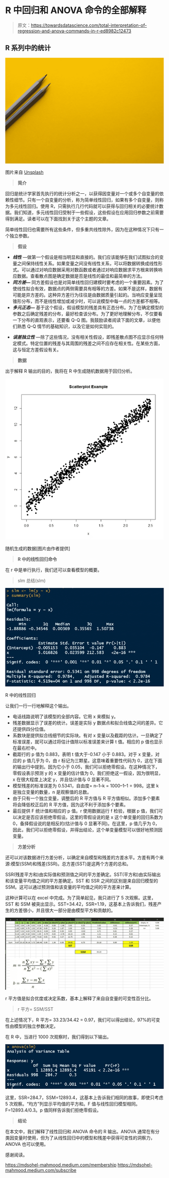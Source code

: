 # R 中回归和 ANOVA 命令的全部解释

> 原文：<https://towardsdatascience.com/total-interpretation-of-regression-and-anova-commands-in-r-ed8982c12473>

## R 系列中的统计

![](img/7e076651b34abe981e233c458f08712c.png)

图片来自 [Unsplash](https://unsplash.com/photos/1_CMoFsPfso)

> **简介**

回归是统计学家首先执行的统计分析之一，以获得因变量对一个或多个自变量的依赖性细节。只有一个自变量的分析，称为简单线性回归，如果有多个自变量，则称为多元线性回归。使用 R，只需执行几行代码就可以获得与回归相关的必要统计数据。我们知道，多元线性回归受制于一些假设，这些假设在应用回归参数之前需要得到满足。读者可以在下面找到关于这个主题的文章。

</assumptions-of-multiple-linear-regression-d16f2eb8a2e7>  

简单线性回归也需要所有这些条件，但多重共线性除外，因为在这种情况下只有一个独立参数。

> **假设**

*   ***线性*** —做第一个假设是相当明显和直接的。我们应该能够在我们试图拟合的变量之间保持线性关系。如果变量之间没有线性关系，可以将数据转换成线性形式。可以通过对响应数据采用对数函数或者通过对响应数据求平方根来转换响应数据。查看散点图是确定数据是否是线性的最佳和最简单的方法。
*   ***同方差—*** 同方差假设也是对简单线性回归建模时要考虑的一个重要因素。为了使线性拟合有效，数据点的两侧需要具有相等的方差。如果不是这样，数据有可能是异方差的。这种异方差行为往往是由数据质量引起的。当响应变量呈现锥形分布，而不是线性增加或减少时，可以说模型中每一点的方差都不相等。
*   ***多元正态—*** 基于这个假设，假设模型的残差具有正态分布。为了在确定模型的参数之后确定残差的分布，最好检查该分布。为了更好地理解分布，不仅要看一下分布的直观表示，还要看 Q-Q 图。我鼓励读者阅读下面的文章，以便他们熟悉 Q-Q 情节的基础知识，以及它是如何实现的。

</understand-q-q-plot-using-simple-python-4f83d5b89f8f>  

*   ***误差独立性*** —除了这些情况，没有相关性假设，即残差散点图不应显示任何特定模式。特定位置的残差与其周围的残差之间不应存在相关性。在某些方面，这与恒定方差假设有关。

> **数据**

出于解释 R 输出的目的，我将在 R 中生成随机数据用于回归分析。

![](img/4ac8a994b15490100e95412a07e0b78e.png)

随机生成的数据[图片由作者提供]

> **R 中的线性回归命令**

在 r 中是单行执行，我们还可以查看模型的概要。

> slm 总结(slm)

![](img/84377e053a5116ee01413187aff54560.png)

R 中的线性回归

让我们一行一行地解释这个输出。

*   电话线路说明了该模型的全部内容。它用 x 来模拟 y。
*   残差数据显示了误差的统计。误差是实际 y 数据点和拟合线值之间的差异。它还提供四分位值。
*   系数块是提供拟合线细节的实际块。有对 x 变量以及截距的估计。一旦确定了标准误差，就可以通过将估计值除以标准误差来计算 t 值。相应的 p 值也显示在最右栏中。
*   截距行的 p 值为 0.883，表明 t 值大于-0.147 小于 0.883。对于 x 变量，对应的 p 值几乎为 0，由 r 标记为三颗星。这意味着重要性代码为 0，这在下面的输出行中提到。因为它小于 0.05，我们可以拒绝零假设。在这种情况下，零假设表示预测 y 的 x 变量的估计值为 0，我们拒绝这一假设，因为很明显，x 在很大程度上决定 y，并且估计值与 0 显著不同。
*   模型残差的标准误差为 0.5341，自由度= n–1–k = 1000–1–1 = 998。这里 k 是独立变量的数量，n 是观察值的总数。
*   由于只有一个独立变量，调整后的 R 平方值与 R 平方值相似。添加多个要素将会降低校正后的 R 平方值，因为这不利于添加多个要素。
*   最后提供 F 统计值和相应的 p 值。r 使用数据运行 f 检验，根据 p 值，我们可以决定是否应该拒绝零假设。这里的零假设说的是 x 这个单变量的回归系数为 0，备择假设说的是相反的(估计值与 0 显著不同)。在这里，p 值几乎为 0，因此，我们可以拒绝零假设，并得出结论，这个单变量模型可以很好地预测因变量。

> **方差分析**

还可以对该数据进行方差分析，以确定来自模型和残差的方差水平。方差有两个来源:模型(SSM)和残差(SSR)。总方差(SST)是这两个方差的总和。

SSR(残差平方和)由实际值和预测值之间的平方差确定。SST(平方和)由实际输出和该变量平均值之间的平方差确定。SST 和 SSR 之间的区别是来自回归模型的 SSM。这可以通过预测值和该变量的平均值之间的平方差来计算。

这种计算可以在 excel 中完成。为了简单起见，我只进行了 5 次观察。这里，SST 和 SSM 被突出显示。SST=34.42，SSR=1.19，这基本上告诉我们，残差产生的方差很小，并且很大一部分是由模型平方和贡献的。

![](img/7e140a890961e60a85cb5a267b276228.png)

r 平方值是拟合优度或决定系数，基本上解释了来自自变量的可变性百分比。

> r 平方= SSM/SST

在上述情况下，R 平方= 33.23/34.42 = 0.97，我们可以得出结论，97%的可变性由模型的独立参数决定。

在 R 中，当进行 1000 次观察时，我们得到以下输出。

![](img/dc0cfbfeafdfc82d3b8660096467e83f.png)

这里，SSR=284.7，SSM=12893.4，这基本上告诉我们相同的故事，即使只考虑 5 次观察。“均方”列显示平均值的平方和。F 值与线性回归模型相同。F=12893.4/0.3。p 值同样告诉我们拒绝零假设。

> **结论**

在本文中，我们解释了线性回归和 ANOVA 命令的 R 输出。ANOVA 通常在有分类因变量时使用，但为了从线性回归中的模型和残差中获得可变性的洞察力，ANOVA 也可以使用。

感谢阅读。

<https://mdsohel-mahmood.medium.com/membership>  <https://mdsohel-mahmood.medium.com/subscribe> 